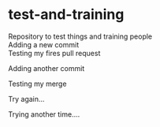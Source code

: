 # test-and-training

Repository to test things and training people  
Adding a new commit  
Testing my fires pull request  

Adding another commit

Testing my merge 

Try again...

Trying another time....




